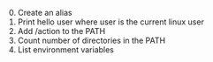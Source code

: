 0. Create an alias
1. Print hello user where user is the current linux user
2. Add /action to the PATH
3. Count number of directories in the PATH
4. List environment variables
